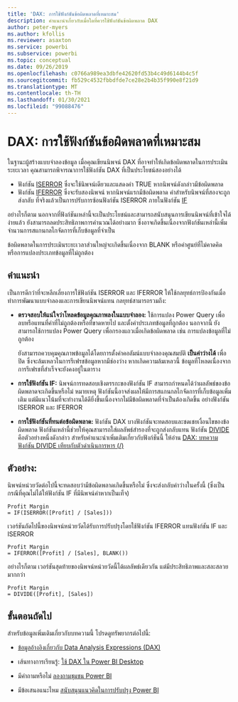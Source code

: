 ```yaml
---
title: 'DAX: การใช้ฟังก์ชันข้อผิดพลาดที่เหมาะสม'
description: คำแนะนำเกี่ยวกับเมื่อใดที่ควรใช้ฟังก์ชันข้อผิดพลาด DAX
author: peter-myers
ms.author: kfollis
ms.reviewer: asaxton
ms.service: powerbi
ms.subservice: powerbi
ms.topic: conceptual
ms.date: 09/26/2019
ms.openlocfilehash: c0766a989ea3dbfe42620fd53b4c49d6144b4c5f
ms.sourcegitcommit: fb529c4532fbbdfde7ce28e2b4b35f990e8f21d9
ms.translationtype: MT
ms.contentlocale: th-TH
ms.lasthandoff: 01/30/2021
ms.locfileid: "99088476"
---
```

# <a name="dax-appropriate-use-of-error-functions"></a>DAX: การใช้ฟังก์ชันข้อผิดพลาดที่เหมาะสม

ในฐานะผู้สร้างแบบจำลองข้อมูล เมื่อคุณเขียนนิพจน์ DAX ที่อาจทำให้เกิดข้อผิดพลาดในการประเมินระยะเวลา คุณสามารถพิจารณาการใช้ฟังก์ชัน DAX ที่เป็นประโยชน์สองอย่างได้

- ฟังก์ชัน [ISERROR](/dax/iserror-function-dax) ซึ่งจะใช้นิพจน์เดียวและแสดงค่า TRUE หากนิพจน์ดังกล่าวมีข้อผิดพลาด
- ฟังก์ชัน [IFERROR](/dax/iferror-function-dax) ซึ่งจะรับสองนิพจน์ หากนิพจน์แรกมีข้อผิดพลาด ค่าสำหรับนิพจน์ที่สองจะถูกส่งกลับ ที่จริงแล้วเป็นการปรับการซ้อนฟังก์ชัน ISERROR ภายในฟังก์ชัน [IF](/dax/if-function-dax)

อย่างไรก็ตาม นอกจากที่ฟังก์ชันเหล่านี้จะเป็นประโยชน์และสามารถสนับสนุนการเขียนนิพจน์ที่เข้าใจได้ง่ายแล้ว ยังสามารถลดประสิทธิภาพการคำนวณได้อย่างมาก ซึ่งอาจเกิดขึ้นเนื่องจากฟังก์ชันเหล่านี้เพิ่มจำนวนการสแกนกลไกจัดการที่เก็บข้อมูลที่จำเป็น

ข้อผิดพลาดในการประเมินระยะเวลาส่วนใหญ่จะเกิดขึ้นเนื่องจาก BLANK หรือค่าศูนย์ที่ไม่คาดคิด หรือการแปลงประเภทข้อมูลที่ไม่ถูกต้อง

## <a name="recommendations"></a>คำแนะนำ

เป็นการดีกว่าที่จะหลีกเลี่ยงการใช้ฟังก์ชัน ISERROR และ IFERROR ให้ใช้กลยุทธ์การป้องกันเมื่อทำการพัฒนาแบบจำลองและการเขียนนิพจน์แทน กลยุทธ์สามารถรวมถึง:

- **ตรวจสอบให้แน่ใจว่าโหลดข้อมูลคุณภาพลงในแบบจำลอง:** ใช้การแปลง Power Query เพื่อลบหรือแทนที่ค่าที่ไม่ถูกต้องหรือที่ขาดหายไป และตั้งค่าประเภทข้อมูลที่ถูกต้อง นอกจากนี้ ยังสามารถใช้การแปลง Power Query เพื่อกรองแถวเมื่อเกิดข้อผิดพลาด เช่น การแปลงข้อมูลที่ไม่ถูกต้อง

    ยังสามารถควบคุมคุณภาพข้อมูลได้โดยการตั้งค่าคอลัมน์แบบจำลองคุณสมบัติ **เป็นค่าว่างได้** เพื่อปิด ซึ่งจะล้มเหลวในการรีเฟรชข้อมูลหากมีช่องว่าง หากเกิดความล้มเหลวนี้ ข้อมูลที่โหลดเนื่องจากการรีเฟรชที่สำเร็จจะยังคงอยู่ในตาราง
- **การใช้ฟังก์ชัน IF:** นิพจน์การทดสอบเชิงตรรกะของฟังก์ชัน IF สามารถกำหนดได้ว่าผลลัพธ์ของข้อผิดพลาดจะเกิดขึ้นหรือไม่ หมายเหตุ ฟังก์ชันนี้อาจส่งผลให้มีการสแกนกลไกจัดการที่เก็บข้อมูลเพิ่มเติม แต่มีแนวโน้มที่จะทำงานได้ดียิ่งขึ้นเนื่องจากไม่มีข้อผิดพลาดที่จำเป็นต้องเกิดขึ้น อย่างฟังก์ชัน ISERROR และ IFERROR
- **การใช้ฟังก์ชันที่ทนต่อข้อผิดพลาด:** ฟังก์ชัน DAX บางฟังก์ชันจะทดสอบและชดเชยเงื่อนไขของข้อผิดพลาด ฟังก์ชันเหล่านี้ช่วยให้คุณสามารถใส่ผลลัพธ์สำรองที่จะถูกส่งกลับแทน ฟังก์ชัน [DIVIDE](/dax/divide-function-dax) คือตัวอย่างหนึ่งดังกล่าว สำหรับคำแนะนำเพิ่มเติมเกี่ยวกับฟังก์ชันนี้ ให้อ่าน [DAX: บทความฟังก์ชัน DIVIDE เทียบกับตัวดำเนินการหาร (/)](dax-divide-function-operator.md)

## <a name="example"></a>ตัวอย่าง:

นิพจน์หน่วยวัดต่อไปนี้จะทดสอบว่ามีข้อผิดพลาดเกิดขึ้นหรือไม่ ซึ่งจะส่งกลับค่าว่างในครั้งนี้ (ซึ่งเป็นกรณีที่คุณไม่ได้ให้ฟังก์ชัน IF ที่มีนิพจน์ค่าหากเป็นเท็จ)

```dax
Profit Margin
= IF(ISERROR([Profit] / [Sales]))
```

เวอร์ชันถัดไปนี้ของนิพจน์หน่วยวัดได้รับการปรับปรุงโดยใช้ฟังก์ชัน IFERROR แทนฟังก์ชัน IF และ ISERROR

```dax
Profit Margin
= IFERROR([Profit] / [Sales], BLANK())
```

อย่างไรก็ตาม เวอร์ชันสุดท้ายของนิพจน์หน่วยวัดนี้ได้ผลลัพธ์เดียวกัน แต่มีประสิทธิภาพและสละสลวยมากกว่า

```dax
Profit Margin
= DIVIDE([Profit], [Sales])
```

## <a name="next-steps"></a>ขั้นตอนถัดไป

สำหรับข้อมูลเพิ่มเติมเกี่ยวกับบทความนี้ โปรดดูทรัพยากรต่อไปนี้:

- [ข้อมูลอ้างอิงเกี่ยวกับ Data Analysis Expressions (DAX)](/dax/)

- เส้นทางการเรียนรู้: [ใช้ DAX ใน Power BI Desktop](/learn/paths/dax-power-bi/)
- มีคำถามหรือไม่ [ลองถามชุมชน Power BI](https://community.powerbi.com/)
- มีข้อเสนอแนะไหม [สนับสนุนแนวคิดในการปรับปรุง Power BI](https://ideas.powerbi.com)